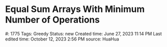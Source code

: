 # Equal Sum Arrays With Minimum Number of Operations

#: 1775
Tags: Greedy
Status: new
Created time: June 27, 2023 11:14 PM
Last edited time: October 12, 2023 2:56 PM
source: HuaHua